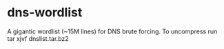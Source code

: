 # dns-wordlist
A gigantic wordlist (~15M lines) for DNS brute forcing. To uncompress run tar xjvf dnslist.tar.bz2
